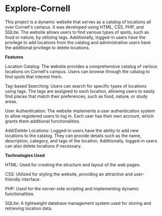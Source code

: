 # Explore-Cornell
This project is a dynamic website that serves as a catalog of locations all over Cornell's campus. It was developed using HTML, CSS, PHP, and SQLite. The website allows users to find various types of spots, such as food or nature, by utilizing tags. Additionally, logged-in users have the privilege to add locations from the catalog and administrative users have the additional privilege to delete locations.

**Features**

Location Catalog: The website provides a comprehensive catalog of various locations on Cornell's campus. Users can browse through the catalog to find spots that interest them.

Tag-based Searching: Users can search for specific types of locations using tags. The tags are assigned to each location, allowing users to easily find places that match their preferences, such as food, nature, or study areas.

User Authentication: The website implements a user authentication system to allow registered users to log in. Each user has their own account, which grants them additional functionalities.

Add/Delete Locations: Logged-in users have the ability to add new locations to the catalog. They can provide details such as the name, description, category, and tags of the location. Additionally, logged-in users can also delete locations if necessary.

**Technologies Used**

HTML: Used for creating the structure and layout of the web pages.

CSS: Utilized for styling the website, providing an attractive and user-friendly interface.

PHP: Used for the server-side scripting and implementing dynamic functionalities.

SQLite: A lightweight database management system used for storing and retrieving location data.
